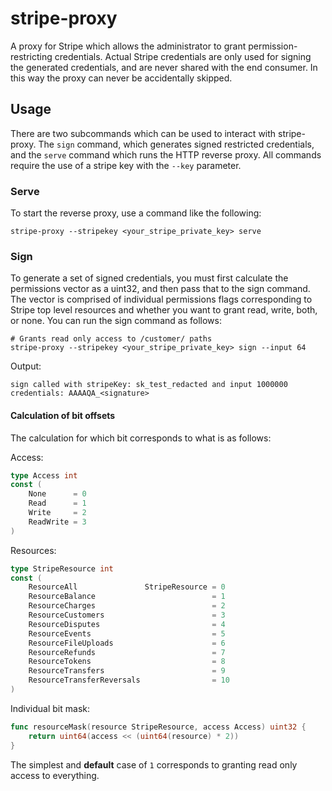 # stripe-proxy

A proxy for Stripe which allows the administrator to grant permission-restricting credentials. Actual Stripe credentials are only used for signing the generated credentials, and are never shared with the end consumer. In this way the proxy can never be accidentally skipped.

## Usage

There are two subcommands which can be used to interact with stripe-proxy. The `sign` command, which generates signed restricted credentials, and the `serve` command which runs the HTTP reverse proxy. All commands require the use of a stripe key with the `--key` parameter.

### Serve

To start the reverse proxy, use a command like the following:

```
stripe-proxy --stripekey <your_stripe_private_key> serve
```

### Sign

To generate a set of signed credentials, you must first calculate the permissions vector as a uint32, and then pass that to the sign command. The vector is comprised of individual permissions flags corresponding to Stripe top level resources and whether you want to grant read, write, both, or none. You can run the sign command as follows:

```
# Grants read only access to /customer/ paths
stripe-proxy --stripekey <your_stripe_private_key> sign --input 64
```

Output:

```
sign called with stripeKey: sk_test_redacted and input 1000000
credentials: AAAAQA_<signature>
```

#### Calculation of bit offsets

The calculation for which bit corresponds to what is as follows:

Access:

```go
type Access int
const (
	None      = 0
	Read      = 1
	Write     = 2
	ReadWrite = 3
)
```

Resources:

```go
type StripeResource int
const (
	ResourceAll               StripeResource = 0
	ResourceBalance                          = 1
	ResourceCharges                          = 2
	ResourceCustomers                        = 3
	ResourceDisputes                         = 4
	ResourceEvents                           = 5
	ResourceFileUploads                      = 6
	ResourceRefunds                          = 7
	ResourceTokens                           = 8
	ResourceTransfers                        = 9
	ResourceTransferReversals                = 10
)
```

Individual bit mask:

```go
func resourceMask(resource StripeResource, access Access) uint32 {
	return uint64(access << (uint64(resource) * 2))
}
```

The simplest and **default** case of `1` corresponds to granting read only access to everything.
